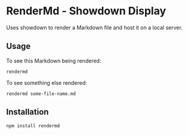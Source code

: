RenderMd - Showdown Display
==============

Uses showdown to render a Markdown file and host it on a local server.

Usage
-------
To see this Markdown being rendered:

    rendermd

To see something else rendered:

    rendermd some-file-name.md

Installation
------------
    npm install rendermd
